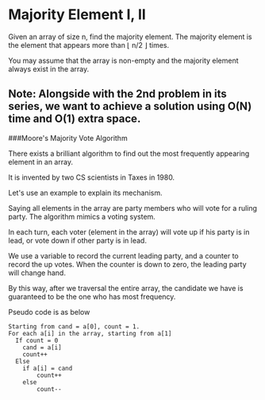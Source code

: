 # Majority Element I, II

Given an array of size n, find the majority element. The majority element is the element that appears more than ⌊ n/2 ⌋ times.

You may assume that the array is non-empty and the majority element always exist in the array.


Note: Alongside with the 2nd problem in its series, we want to achieve a solution using O(N) time and O(1) extra space. 
---



###Moore's Majority Vote Algorithm


  There exists a brilliant algorithm to find out the most frequently appearing element in an array.
  
  It is invented by two CS scientists in Taxes in 1980. 
  
  Let's use an example to explain its mechanism.
  
  Saying all elements in the array are party members who will vote for a ruling party. The algorithm mimics a voting system.
  
  In each turn, each voter (element in the array) will vote up if his party is in lead, or vote down if other party is in lead. 
  
  We use a variable to record the current leading party, and a counter to record the up votes. When the counter is down to zero, the leading party will change hand.
  
  By this way, after we traversal the entire array, the candidate we have is guaranteed to be the one who has most frequency.
  
  
  Pseudo code is as below
  
 ```
 Starting from cand = a[0], count = 1.
 For each a[i] in the array, starting from a[1]
   If count = 0
     cand = a[i]
     count++
   Else
     if a[i] = cand
         count++
     else
         count--
 ```
  
 